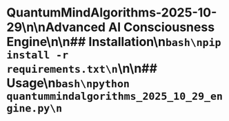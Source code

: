 # QuantumMindAlgorithms-2025-10-29\n\nAdvanced AI Consciousness Engine\n\n## Installation\n```bash\npip install -r requirements.txt\n```\n\n## Usage\n```bash\npython quantummindalgorithms_2025_10_29_engine.py\n```